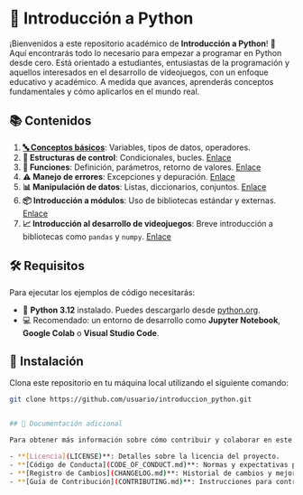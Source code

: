 # 🐍 Introducción a Python

¡Bienvenidos a este repositorio académico de **Introducción a Python**! 🎉 Aquí encontrarás todo lo necesario para empezar a programar en Python desde cero. Está orientado a estudiantes, entusiastas de la programación y aquellos interesados en el desarrollo de videojuegos, con un enfoque educativo y académico. A medida que avances, aprenderás conceptos fundamentales y cómo aplicarlos en el mundo real.

## 📚 Contenidos

1. [**🔤 Conceptos básicos**](URL_DEL_TEMA): Variables, tipos de datos, operadores. 
2. **🔁 Estructuras de control**: Condicionales, bucles. [Enlace](URL_DEL_TEMA)
3. **🔧 Funciones**: Definición, parámetros, retorno de valores. [Enlace](URL_DEL_TEMA)
4. **⚠️ Manejo de errores**: Excepciones y depuración. [Enlace](URL_DEL_TEMA)
5. **📊 Manipulación de datos**: Listas, diccionarios, conjuntos. [Enlace](URL_DEL_TEMA)
6. **📦 Introducción a módulos**: Uso de bibliotecas estándar y externas. [Enlace](URL_DEL_TEMA)
7. **📈 Introducción al desarrollo de videojuegos**: Breve introducción a bibliotecas como `pandas` y `numpy`. [Enlace](URL_DEL_TEMA)


## 🛠️ Requisitos

Para ejecutar los ejemplos de código necesitarás:

- 🐍 **Python 3.12** instalado. Puedes descargarlo desde [python.org](https://www.python.org/).
- 💻 Recomendado: un entorno de desarrollo como **Jupyter Notebook**, **Google Colab** o **Visual Studio Code**.

## 🚀 Instalación

Clona este repositorio en tu máquina local utilizando el siguiente comando:

```bash
git clone https://github.com/usuario/introduccion_python.git


## 📄 Documentación adicional

Para obtener más información sobre cómo contribuir y colaborar en este repositorio, asegúrate de revisar los siguientes documentos:

- **[Licencia](LICENSE)**: Detalles sobre la licencia del proyecto.
- **[Código de Conducta](CODE_OF_CONDUCT.md)**: Normas y expectativas para la colaboración.
- **[Registro de Cambios](CHANGELOG.md)**: Historial de cambios y mejoras en el repositorio.
- **[Guía de Contribución](CONTRIBUTING.md)**: Instrucciones para contribuir al proyecto.


